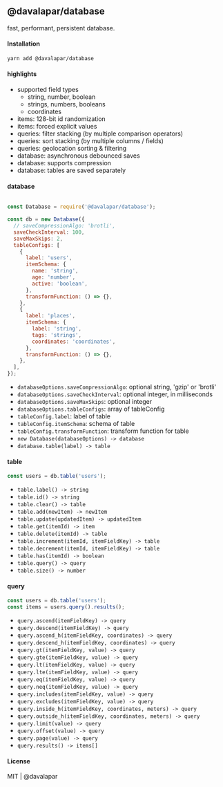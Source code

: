 ## @davalapar/database

fast, performant, persistent database.

#### Installation

```sh
yarn add @davalapar/database
```

#### highlights

- supported field types
  - string, number, boolean
  - strings, numbers, booleans
  - coordinates
- items: 128-bit id randomization
- items: forced explicit values
- queries: filter stacking (by multiple comparison operators)
- queries: sort stacking (by multiple columns / fields)
- queries: geolocation sorting & filtering
- database: asynchronous debounced saves
- database: supports compression
- database: tables are saved separately

#### database

```js

const Database = require('@davalapar/database');

const db = new Database({
  // saveCompressionAlgo: 'brotli',
  saveCheckInterval: 100,
  saveMaxSkips: 2,
  tableConfigs: [
    {
      label: 'users',
      itemSchema: {
        name: 'string',
        age: 'number',
        active: 'boolean',
      },
      transformFunction: () => {},
    },
    {
      label: 'places',
      itemSchema: {
        label: 'string',
        tags: 'strings',
        coordinates: 'coordinates',
      },
      transformFunction: () => {},
    },
  ],
});
```

- `databaseOptions.saveCompressionAlgo`: optional string, 'gzip' or 'brotli'
- `databaseOptions.saveCheckInterval`: optional integer, in milliseconds
- `databaseOptions.saveMaxSkips`: optional integer
- `databaseOptions.tableConfigs`: array of tableConfig
- `tableConfig.label`: label of table
- `tableConfig.itemSchema`: schema of table
- `tableConfig.transformFunction`: transform function for table
- `new Database(databaseOptions) -> database`
- `database.table(label) -> table`

#### table

```js
const users = db.table('users');
```

- `table.label() -> string`
- `table.id() -> string`
- `table.clear() -> table`
- `table.add(newItem) -> newItem`
- `table.update(updatedItem) -> updatedItem`
- `table.get(itemId) -> item`
- `table.delete(itemId) -> table`
- `table.increment(itemId, itemFieldKey) -> table`
- `table.decrement(itemId, itemFieldKey) -> table`
- `table.has(itemId) -> boolean`
- `table.query() -> query`
- `table.size() -> number`

#### query

```js
const users = db.table('users');
const items = users.query().results();
```

- `query.ascend(itemFieldKey) -> query`
- `query.descend(itemFieldKey) -> query`
- `query.ascend_h(itemFieldKey, coordinates) -> query`
- `query.descend_h(itemFieldKey, coordinates) -> query`
- `query.gt(itemFieldKey, value) -> query`
- `query.gte(itemFieldKey, value) -> query`
- `query.lt(itemFieldKey, value) -> query`
- `query.lte(itemFieldKey, value) -> query`
- `query.eq(itemFieldKey, value) -> query`
- `query.neq(itemFieldKey, value) -> query`
- `query.includes(itemFieldKey, value) -> query`
- `query.excludes(itemFieldKey, value) -> query`
- `query.inside_h(itemFieldKey, coordinates, meters) -> query`
- `query.outside_h(itemFieldKey, coordinates, meters) -> query`
- `query.limit(value) -> query`
- `query.offset(value) -> query`
- `query.page(value) -> query`
- `query.results() -> items[]`

#### License

MIT | @davalapar

